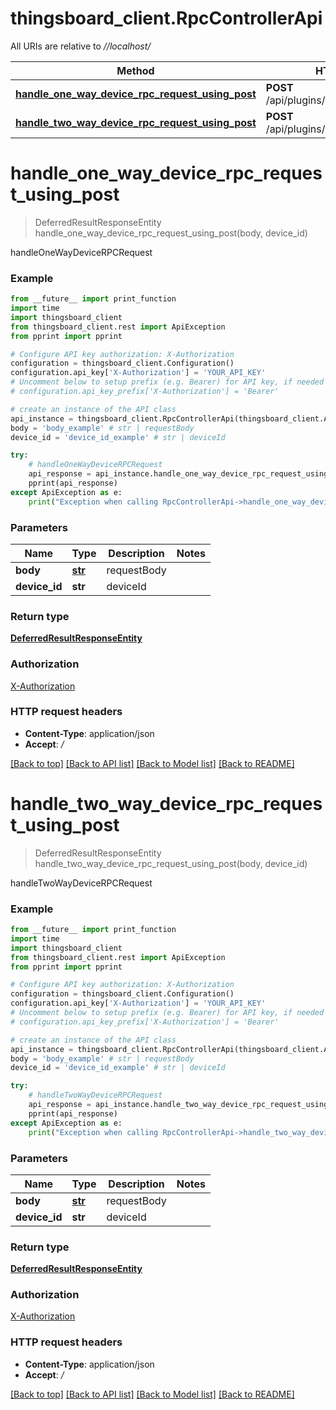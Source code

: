 # thingsboard_client.RpcControllerApi

All URIs are relative to *//localhost/*

Method | HTTP request | Description
------------- | ------------- | -------------
[**handle_one_way_device_rpc_request_using_post**](RpcControllerApi.md#handle_one_way_device_rpc_request_using_post) | **POST** /api/plugins/rpc/oneway/{deviceId} | handleOneWayDeviceRPCRequest
[**handle_two_way_device_rpc_request_using_post**](RpcControllerApi.md#handle_two_way_device_rpc_request_using_post) | **POST** /api/plugins/rpc/twoway/{deviceId} | handleTwoWayDeviceRPCRequest

# **handle_one_way_device_rpc_request_using_post**
> DeferredResultResponseEntity handle_one_way_device_rpc_request_using_post(body, device_id)

handleOneWayDeviceRPCRequest

### Example
```python
from __future__ import print_function
import time
import thingsboard_client
from thingsboard_client.rest import ApiException
from pprint import pprint

# Configure API key authorization: X-Authorization
configuration = thingsboard_client.Configuration()
configuration.api_key['X-Authorization'] = 'YOUR_API_KEY'
# Uncomment below to setup prefix (e.g. Bearer) for API key, if needed
# configuration.api_key_prefix['X-Authorization'] = 'Bearer'

# create an instance of the API class
api_instance = thingsboard_client.RpcControllerApi(thingsboard_client.ApiClient(configuration))
body = 'body_example' # str | requestBody
device_id = 'device_id_example' # str | deviceId

try:
    # handleOneWayDeviceRPCRequest
    api_response = api_instance.handle_one_way_device_rpc_request_using_post(body, device_id)
    pprint(api_response)
except ApiException as e:
    print("Exception when calling RpcControllerApi->handle_one_way_device_rpc_request_using_post: %s\n" % e)
```

### Parameters

Name | Type | Description  | Notes
------------- | ------------- | ------------- | -------------
 **body** | [**str**](str.md)| requestBody | 
 **device_id** | **str**| deviceId | 

### Return type

[**DeferredResultResponseEntity**](DeferredResultResponseEntity.md)

### Authorization

[X-Authorization](../README.md#X-Authorization)

### HTTP request headers

 - **Content-Type**: application/json
 - **Accept**: */*

[[Back to top]](#) [[Back to API list]](../README.md#documentation-for-api-endpoints) [[Back to Model list]](../README.md#documentation-for-models) [[Back to README]](../README.md)

# **handle_two_way_device_rpc_request_using_post**
> DeferredResultResponseEntity handle_two_way_device_rpc_request_using_post(body, device_id)

handleTwoWayDeviceRPCRequest

### Example
```python
from __future__ import print_function
import time
import thingsboard_client
from thingsboard_client.rest import ApiException
from pprint import pprint

# Configure API key authorization: X-Authorization
configuration = thingsboard_client.Configuration()
configuration.api_key['X-Authorization'] = 'YOUR_API_KEY'
# Uncomment below to setup prefix (e.g. Bearer) for API key, if needed
# configuration.api_key_prefix['X-Authorization'] = 'Bearer'

# create an instance of the API class
api_instance = thingsboard_client.RpcControllerApi(thingsboard_client.ApiClient(configuration))
body = 'body_example' # str | requestBody
device_id = 'device_id_example' # str | deviceId

try:
    # handleTwoWayDeviceRPCRequest
    api_response = api_instance.handle_two_way_device_rpc_request_using_post(body, device_id)
    pprint(api_response)
except ApiException as e:
    print("Exception when calling RpcControllerApi->handle_two_way_device_rpc_request_using_post: %s\n" % e)
```

### Parameters

Name | Type | Description  | Notes
------------- | ------------- | ------------- | -------------
 **body** | [**str**](str.md)| requestBody | 
 **device_id** | **str**| deviceId | 

### Return type

[**DeferredResultResponseEntity**](DeferredResultResponseEntity.md)

### Authorization

[X-Authorization](../README.md#X-Authorization)

### HTTP request headers

 - **Content-Type**: application/json
 - **Accept**: */*

[[Back to top]](#) [[Back to API list]](../README.md#documentation-for-api-endpoints) [[Back to Model list]](../README.md#documentation-for-models) [[Back to README]](../README.md)


